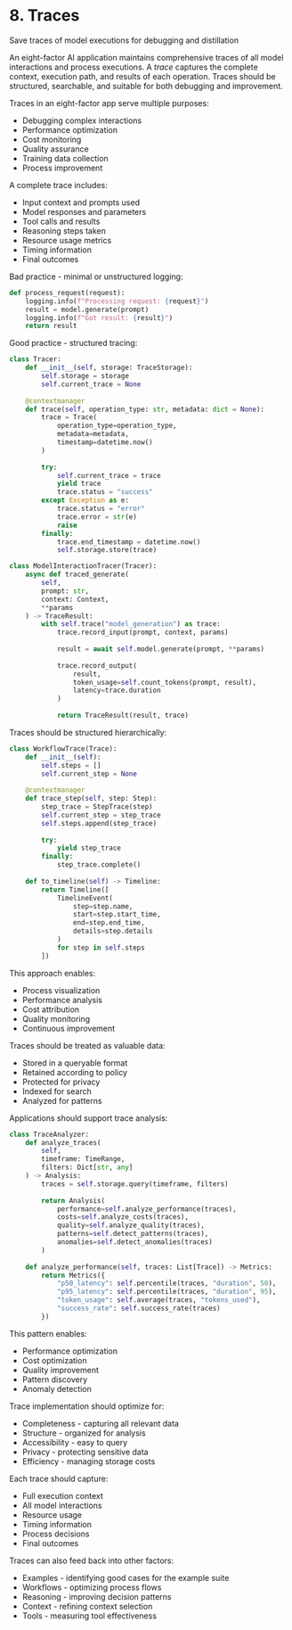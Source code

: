 # 8. Traces
Save traces of model executions for debugging and distillation

An eight-factor AI application maintains comprehensive traces of all model interactions and process executions. A *trace* captures the complete context, execution path, and results of each operation. Traces should be structured, searchable, and suitable for both debugging and improvement.

Traces in an eight-factor app serve multiple purposes:
* Debugging complex interactions
* Performance optimization
* Cost monitoring
* Quality assurance
* Training data collection
* Process improvement

A complete trace includes:
* Input context and prompts used
* Model responses and parameters
* Tool calls and results
* Reasoning steps taken
* Resource usage metrics
* Timing information
* Final outcomes

Bad practice - minimal or unstructured logging:
```python
def process_request(request):
    logging.info(f"Processing request: {request}")
    result = model.generate(prompt)
    logging.info(f"Got result: {result}")
    return result
```

Good practice - structured tracing:
```python
class Tracer:
    def __init__(self, storage: TraceStorage):
        self.storage = storage
        self.current_trace = None
    
    @contextmanager
    def trace(self, operation_type: str, metadata: dict = None):
        trace = Trace(
            operation_type=operation_type,
            metadata=metadata,
            timestamp=datetime.now()
        )
        
        try:
            self.current_trace = trace
            yield trace
            trace.status = "success"
        except Exception as e:
            trace.status = "error"
            trace.error = str(e)
            raise
        finally:
            trace.end_timestamp = datetime.now()
            self.storage.store(trace)

class ModelInteractionTracer(Tracer):
    async def traced_generate(
        self, 
        prompt: str, 
        context: Context,
        **params
    ) -> TraceResult:
        with self.trace("model_generation") as trace:
            trace.record_input(prompt, context, params)
            
            result = await self.model.generate(prompt, **params)
            
            trace.record_output(
                result,
                token_usage=self.count_tokens(prompt, result),
                latency=trace.duration
            )
            
            return TraceResult(result, trace)
```

Traces should be structured hierarchically:
```python
class WorkflowTrace(Trace):
    def __init__(self):
        self.steps = []
        self.current_step = None
    
    @contextmanager
    def trace_step(self, step: Step):
        step_trace = StepTrace(step)
        self.current_step = step_trace
        self.steps.append(step_trace)
        
        try:
            yield step_trace
        finally:
            step_trace.complete()
    
    def to_timeline(self) -> Timeline:
        return Timeline([
            TimelineEvent(
                step=step.name,
                start=step.start_time,
                end=step.end_time,
                details=step.details
            )
            for step in self.steps
        ])
```

This approach enables:
* Process visualization
* Performance analysis
* Cost attribution
* Quality monitoring
* Continuous improvement

Traces should be treated as valuable data:
* Stored in a queryable format
* Retained according to policy
* Protected for privacy
* Indexed for search
* Analyzed for patterns

Applications should support trace analysis:
```python
class TraceAnalyzer:
    def analyze_traces(
        self, 
        timeframe: TimeRange, 
        filters: Dict[str, any]
    ) -> Analysis:
        traces = self.storage.query(timeframe, filters)
        
        return Analysis(
            performance=self.analyze_performance(traces),
            costs=self.analyze_costs(traces),
            quality=self.analyze_quality(traces),
            patterns=self.detect_patterns(traces),
            anomalies=self.detect_anomalies(traces)
        )
    
    def analyze_performance(self, traces: List[Trace]) -> Metrics:
        return Metrics({
            "p50_latency": self.percentile(traces, "duration", 50),
            "p95_latency": self.percentile(traces, "duration", 95),
            "token_usage": self.average(traces, "tokens_used"),
            "success_rate": self.success_rate(traces)
        })
```

This pattern enables:
* Performance optimization
* Cost optimization
* Quality improvement
* Pattern discovery
* Anomaly detection

Trace implementation should optimize for:
* Completeness - capturing all relevant data
* Structure - organized for analysis
* Accessibility - easy to query
* Privacy - protecting sensitive data
* Efficiency - managing storage costs

Each trace should capture:
* Full execution context
* All model interactions
* Resource usage
* Timing information
* Process decisions
* Final outcomes

Traces can also feed back into other factors:
* Examples - identifying good cases for the example suite
* Workflows - optimizing process flows
* Reasoning - improving decision patterns
* Context - refining context selection
* Tools - measuring tool effectiveness
